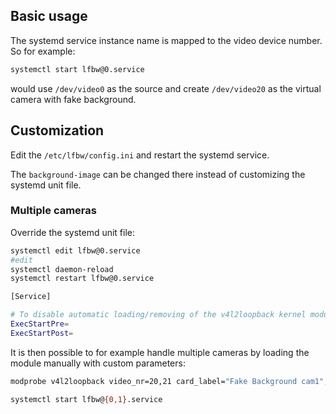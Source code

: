 
## Basic usage
The systemd service instance name is mapped to the video device number. So for example:

```sh
systemctl start lfbw@0.service
```

would use `/dev/video0` as the source and create `/dev/video20` as the virtual camera with fake background.

## Customization
Edit the `/etc/lfbw/config.ini` and restart the systemd service.

The `background-image` can be changed there instead of customizing the systemd unit file.

### Multiple cameras
Override the systemd unit file:

```sh
systemctl edit lfbw@0.service
#edit
systemctl daemon-reload
systemctl restart lfbw@0.service
```


```sh
[Service]

# To disable automatic loading/removing of the v4l2loopback kernel module completely
ExecStartPre=
ExecStartPost= 
```

It is then possible to for example handle multiple cameras by loading the module manually with custom parameters:

```sh
modprobe v4l2loopback video_nr=20,21 card_label="Fake Background cam1","Fake Background cam2" exclusive_caps=1

```

```sh
systemctl start lfbw@{0,1}.service
```

